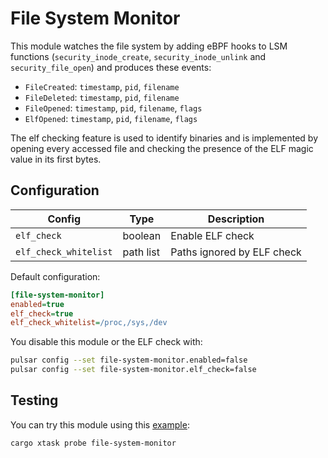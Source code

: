 # File System Monitor

This module watches the file system by adding eBPF hooks to LSM functions
(`security_inode_create`, `security_inode_unlink` and `security_file_open`)
and produces these events:

- `FileCreated`: `timestamp`, `pid`, `filename`
- `FileDeleted`: `timestamp`, `pid`, `filename`
- `FileOpened`: `timestamp`, `pid`, `filename`, `flags`
- `ElfOpened`: `timestamp`, `pid`, `filename`, `flags`

The elf checking feature is used to identify binaries and is implemented by
opening every accessed file and checking the presence of the ELF magic value
in its first bytes.

## Configuration

|Config|Type|Description|
|------|----|-----------|
|`elf_check`|boolean|Enable ELF check|
|`elf_check_whitelist`|path list|Paths ignored by ELF check|

Default configuration:

```ini
[file-system-monitor]
enabled=true
elf_check=true
elf_check_whitelist=/proc,/sys,/dev
```

You disable this module or the ELF check with:

```sh
pulsar config --set file-system-monitor.enabled=false
pulsar config --set file-system-monitor.elf_check=false
```

## Testing

You can try this module using this [example](../../../examples/standalone-probes/main.rs):

```sh
cargo xtask probe file-system-monitor
```
